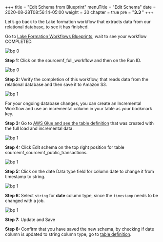 +++
title = "Edit Schema from Blueprint"
menuTitle = "Edit Schema"
date = 2020-08-28T08:56:14-05:00
weight = 30
chapter = true
pre = "<b>3.3 </b>"
+++

Let’s go back to the Lake formation workflow that extracts data from our relational database, to see it has finished.

Go to [Lake Formation Workflows Blueprints](https://us-west-2.console.aws.amazon.com/lakeformation/home?region=us-west-2#workflows), wait to see your workflow COMPLETED.

![bp 0](/images/lfworkflow/pic-wf00.png)


**Step 1:** Click on the sourcemf_full_workflow and then on the Run ID.

![bp 0](/images/lfworkflow/pic-wf01.png)


**Step 2:** Verify the completion of this workflow, that reads data from the relational database and then save it to Amazon S3.

![bp 1](/images/lfworkflow/pic-wf02.png)

For your ongoing database changes, you can create an Incremental Workflow and use an incremental column in your table as your bookmark key.




**Step 3:** Go to [AWS Glue and see the table definition](https://us-west-2.console.aws.amazon.com/glue/home?region=us-west-2#table:name=sourcemf_sourcemf_public_transactions;namespace=c360view_raw) that was created with the full load and incremental data.

![bp 1](/images/lfworkflow/pic-wf03.png)

**Step 4:** Click Edit schema on the top right position for table sourcemf_sourcemf_public_transactions.


![bp 1](/images/lfworkflow/pic-wf04.png)


**Step 5:** Click on the date Data type field for column date to change it from timestamp to string.

![bp 1](/images/lfworkflow/pic-wf05.png)


**Step 6:** Select `string` for **date** column type, since the `timestamp` needs to be changed with a job.

![bp 1](/images/lfworkflow/pic-wf06.png)

**Step 7:** Update and Save

**Step 8:** Confirm that you have saved the new schema, by checking if date column is updated to string column type, go to [table definition](https://us-west-2.console.aws.amazon.com/glue/home?region=us-west-2#table:name=sourcemf_sourcemf_public_transactions;namespace=c360view_raw).
